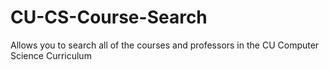 # CU-CS-Course-Search
Allows you to search all of the courses and professors in the CU Computer Science Curriculum 
